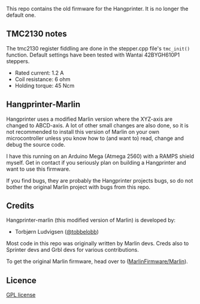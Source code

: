 This repo contains the old firmware for the Hangprinter.
It is no longer the default one.

## TMC2130 notes
The tmc2130 register fiddling are done in the stepper.cpp file's ```tmc_init()``` function.
Default settings have been tested with Wantai 42BYGH610P1 steppers.
  - Rated current: 1.2 A
  - Coil resistance: 6 ohm
  - Holding torque: 45 Ncm

## Hangprinter-Marlin

Hangprinter uses a modified Marlin version where the XYZ-axis are changed to ABCD-axis.
A lot of other small changes are also done, so it is not recommended to install this version of Marlin on your own microcontroller
  unless you know how to (and want to) read, change and debug the source code.

I have this running on an Arduino Mega (Atmega 2560) with a RAMPS shield myself.
Get in contact if you seriously plan on building a Hangprinter and want to use this firmware.

If you find bugs, they are probably the Hangprinter projects bugs, so do not bother the original Marlin project with bugs from this repo.

## Credits

Hangprinter-marlin (this modified version of Marlin) is developed by:

 - Torbjørn Ludvigsen ([@tobbelobb](https://github.com/tobbelobb))

Most code in this repo was originally written by Marlin devs.
Creds also to Sprinter devs and Grbl devs for various contributions.

To get the original Marlin firmware, head over to
([MarlinFirmware/Marlin](https://github.com/MarlinFirmware/Marlin)).

## Licence

[GPL license](/Documentation/COPYING.md)
